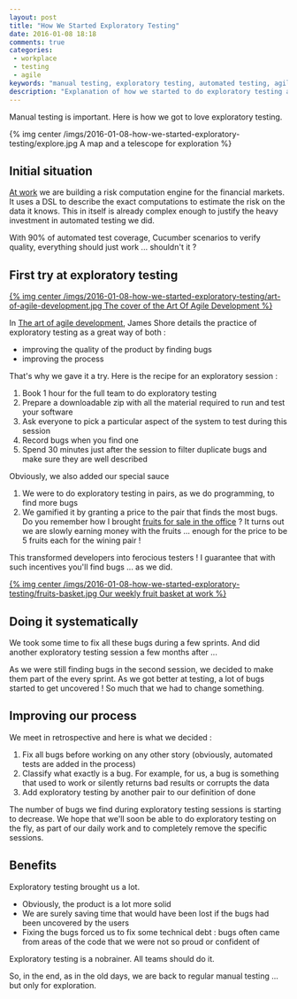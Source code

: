 ```yaml
---
layout: post
title: "How We Started Exploratory Testing"
date: 2016-01-08 18:18
comments: true
categories:
 - workplace
 - testing
 - agile
keywords: "manual testing, exploratory testing, automated testing, agile, sprint"
description: "Explanation of how we started to do exploratory testing and how we are now doing it systematically"
---
```

Manual testing is important. Here is how we got to love exploratory testing.

{% img center /imgs/2016-01-08-how-we-started-exploratory-testing/explore.jpg A map and a telescope for exploration %}

## Initial situation

[At work](http://www.murex.com) we are building a risk computation engine for the financial markets. It uses a DSL to describe the exact computations to estimate the risk on the data it knows. This in itself is already complex enough to justify the heavy investment in automated testing we did.

With 90% of automated test coverage, Cucumber scenarios to verify quality, everything should just work ... shouldn't it ?

## First try at exploratory testing

[{% img center /imgs/2016-01-08-how-we-started-exploratory-testing/art-of-agile-development.jpg The cover of the Art Of Agile Development %}](http://www.amazon.com/Art-Agile-Development-James-Shore/dp/0596527675/ref=sr_1_1?tag=pbourgau-20&amp;ie=UTF8&qid=1452279644&sr=8-1&keywords=the+art+of+agile+development)

In [The art of agile development](http://www.amazon.com/Art-Agile-Development-James-Shore/dp/0596527675/ref=sr_1_1?tag=pbourgau-20&amp;ie=UTF8&qid=1452279644&sr=8-1&keywords=the+art+of+agile+development), James Shore details the practice of exploratory testing as a great way of both :

* improving the quality of the product by finding bugs
* improving the process

That's why we gave it a try. Here is the recipe for an exploratory session :

1. Book 1 hour for the full team to do exploratory testing
2. Prepare a downloadable zip with all the material required to run and test your software
3. Ask everyone to pick a particular aspect of the system to test during this session
4. Record bugs when you find one
5. Spend 30 minutes just after the session to filter duplicate bugs and make sure they are well described

Obviously, we also added our special sauce

1. We were to do exploratory testing in pairs, as we do programming, to find more bugs
2. We gamified it by granting a price to the pair that finds the most bugs. Do you remember how I brought [fruits for sale in the office](/how-to-setup-a-weekly-fruit-basket-in-no-time/) ? It turns out we are slowly earning money with the fruits ... enough for the price to be 5 fruits each for the wining pair !

This transformed developers into ferocious testers ! I guarantee that with such incentives you'll find bugs ... as we did.

[{% img center /imgs/2016-01-08-how-we-started-exploratory-testing/fruits-basket.jpg Our weekly fruit basket at work %}](/how-to-setup-a-weekly-fruit-basket-in-no-time/)

## Doing it systematically

We took some time to fix all these bugs during a few sprints. And did another exploratory testing session a few months after ...

As we were still finding bugs in the second session, we decided to make them part of the every sprint. As we got better at testing, a lot of bugs started to get uncovered ! So much that we had to change something.

## Improving our process

We meet in retrospective and here is what we decided :

1. Fix all bugs before working on any other story (obviously, automated tests are added in the process)
2. Classify what exactly is a bug. For example, for us, a bug is something that used to work or silently returns bad results or corrupts the data
3. Add exploratory testing by another pair to our definition of done

The number of bugs we find during exploratory testing sessions is starting to decrease. We hope that we'll soon be able to do exploratory testing on the fly, as part of our daily work and to completely remove the specific sessions.

## Benefits

Exploratory testing brought us a lot.

* Obviously, the product is a lot more solid
* We are surely saving time that would have been lost if the bugs had been uncovered by the users
* Fixing the bugs forced us to fix some technical debt : bugs often came from areas of the code that we were not so proud or confident of

Exploratory testing is a nobrainer. All teams should do it.

So, in the end, as in the old days, we are back to regular manual testing ... but only for exploration.
